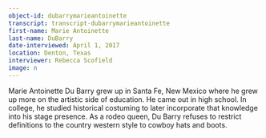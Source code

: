 ```yaml
---
object-id: dubarrymarieantoinette  
transcript: transcript-dubarrymarieantoinette  
first-name: Marie Antoinette
last-name: DuBarry
date-interviewed: April 1, 2017
location: Denton, Texas
interviewer: Rebecca Scofield
image: n
---
```

Marie Antoinette Du Barry grew up in Santa Fe, New Mexico where he grew up more on the artistic
side of education. He came out in high school. In college, he studied historical costuming to later
incorporate that knowledge into his stage presence. As a rodeo queen, Du Barry refuses to
restrict definitions to the country western style to cowboy hats and boots.

